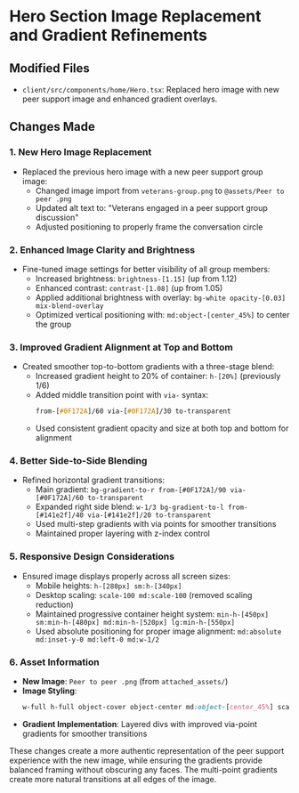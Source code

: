 # Hero Section Image Replacement and Gradient Refinements

## Modified Files
- `client/src/components/home/Hero.tsx`: Replaced hero image with new peer support image and enhanced gradient overlays.

## Changes Made

### 1. New Hero Image Replacement
- Replaced the previous hero image with a new peer support group image:
  - Changed image import from `veterans-group.png` to `@assets/Peer to peer .png`
  - Updated alt text to: "Veterans engaged in a peer support group discussion"
  - Adjusted positioning to properly frame the conversation circle

### 2. Enhanced Image Clarity and Brightness
- Fine-tuned image settings for better visibility of all group members:
  - Increased brightness: `brightness-[1.15]` (up from 1.12)
  - Enhanced contrast: `contrast-[1.08]` (up from 1.05)
  - Applied additional brightness with overlay: `bg-white opacity-[0.03] mix-blend-overlay`
  - Optimized vertical positioning with: `md:object-[center_45%]` to center the group

### 3. Improved Gradient Alignment at Top and Bottom
- Created smoother top-to-bottom gradients with a three-stage blend:
  - Increased gradient height to 20% of container: `h-[20%]` (previously 1/6)
  - Added middle transition point with `via-` syntax: 
    ```css
    from-[#0F172A]/60 via-[#0F172A]/30 to-transparent
    ```
  - Used consistent gradient opacity and size at both top and bottom for alignment

### 4. Better Side-to-Side Blending
- Refined horizontal gradient transitions:
  - Main gradient: `bg-gradient-to-r from-[#0F172A]/90 via-[#0F172A]/60 to-transparent`
  - Expanded right side blend: `w-1/3 bg-gradient-to-l from-[#141e2f]/40 via-[#141e2f]/20 to-transparent`
  - Used multi-step gradients with via points for smoother transitions
  - Maintained proper layering with z-index control

### 5. Responsive Design Considerations
- Ensured image displays properly across all screen sizes:
  - Mobile heights: `h-[280px] sm:h-[340px]`
  - Desktop scaling: `scale-100 md:scale-100` (removed scaling reduction)
  - Maintained progressive container height system: `min-h-[450px] sm:min-h-[480px] md:min-h-[520px] lg:min-h-[550px]`
  - Used absolute positioning for proper image alignment: `md:absolute md:inset-y-0 md:left-0 md:w-1/2`

### 6. Asset Information
- **New Image**: `Peer to peer .png` (from `attached_assets/`)
- **Image Styling**: 
  ```css
  w-full h-full object-cover object-center md:object-[center_45%] scale-100 md:scale-100 brightness-[1.15] contrast-[1.08]
  ```
- **Gradient Implementation**: Layered divs with improved via-point gradients for smoother transitions

These changes create a more authentic representation of the peer support experience with the new image, while ensuring the gradients provide balanced framing without obscuring any faces. The multi-point gradients create more natural transitions at all edges of the image.
